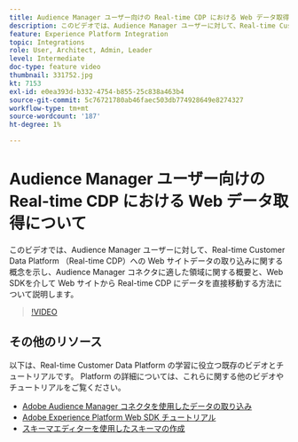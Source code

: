 ```yaml
---
title: Audience Manager ユーザー向けの Real-time CDP における Web データ取得について
description: このビデオでは、Audience Manager ユーザーに対して、Real-time Customer Data Platform （Real-time CDP）への Web サイトデータの取り込みに関する概念を示し、Audience Manager コネクタに適した領域に関する概要と、Web SDKを介して Web サイトから Real-time CDP にデータを直接移動する方法について説明します。
feature: Experience Platform Integration
topic: Integrations
role: User, Architect, Admin, Leader
level: Intermediate
doc-type: feature video
thumbnail: 331752.jpg
kt: 7153
exl-id: e0ea393d-b332-4754-b855-25c838a463b4
source-git-commit: 5c76721780ab46faec503db774928649e8274327
workflow-type: tm+mt
source-wordcount: '187'
ht-degree: 1%

---
```


# Audience Manager ユーザー向けの Real-time CDP における Web データ取得について

このビデオでは、Audience Manager ユーザーに対して、Real-time Customer Data Platform （Real-time CDP）への Web サイトデータの取り込みに関する概念を示し、Audience Manager コネクタに適した領域に関する概要と、Web SDKを介して Web サイトから Real-time CDP にデータを直接移動する方法について説明します。

>[!VIDEO](https://video.tv.adobe.com/v/331752/?quality=12&learn=on)

## その他のリソース

以下は、Real-time Customer Data Platform の学習に役立つ既存のビデオとチュートリアルです。 Platform の詳細については、これらに関する他のビデオやチュートリアルをご覧ください。

* [Adobe Audience Manager コネクタを使用したデータの取り込み ](https://experienceleague.adobe.com/docs/platform-learn/tutorials/sources/ingest-data-from-aam.html?lang=ja#sources)
* [Adobe Experience Platform Web SDK チュートリアル ](https://experienceleague.adobe.com/docs/web-sdk-learn/tutorials/overview.html?lang=ja)
* [ スキーマエディターを使用したスキーマの作成 ](https://experienceleague.adobe.com/docs/experience-platform/xdm/tutorials/create-schema-ui.html?lang=ja#getting-started)
